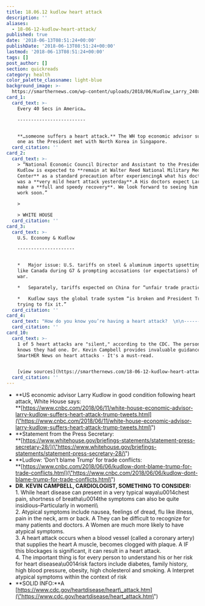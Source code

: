 ```yaml
---
title: 18.06.12 kudlow heart attack
description: ''
aliases:
  - 18-06-12-kudlow-heart-attack/
published: true
date: '2018-06-13T08:51:24+00:00'
publishDate: '2018-06-13T08:51:24+00:00'
lastmod: '2018-06-13T08:51:24+00:00'
tags: []
post_author: []
section: quickreads
category: health
color_palette_classname: light-blue
background_image: >-
  https://smarthernews.com/wp-content/uploads/2018/06/Kudlow_Larry_240x250_v2_400x400.jpg
card_1:
  card_text: >-
    Every 40 Secs in America…

    -------------------------


    **…someone suffers a heart attack.** The WH top economic advisor survived
    one as the President met with North Korea in Singapore.
  card_citation: ''
card_2:
  card_text: >-
    > “National Economic Council Director and Assistant to the President Larry
    Kudlow is expected to **remain at Walter Reed National Military Medical
    Center** as a standard precaution after experiencingA what his doctors say
    was a **very mild heart attack yesterday**.A His doctors expect Larry will
    make a **full and speedy recovery**. We look forward to seeing him back at
    work soon.”

    > 

    > WHITE HOUSE
  card_citation: ''
card_3:
  card_text: >-
    U.S. Economy & Kudlow

    ---------------------


    *   Major issue: U.S. tariffs on steel & aluminum imports upsetting allies
    like Canada during G7 & prompting accusations (or expectations) of a trade
    war.

    *   Separately, tariffs expected on China for “unfair trade practices.”

    *   Kudlow says the global trade system “is broken and President Trump is
    trying to fix it.”
  card_citation: ''
card_4:
  card_text: "How do you know you’re having a heart attack?  \n\n------------------------------------------------\n\n> “While heart disease can present in a very typical waya\x14chest pain, shortness of breatha\x14the symptoms can also be quite insidious–Particularly in women.”\n> \n> Cardiologist Kevin Campbell to SmartHER News says atypical symptoms include nausea, feelings of dread, flu-like illness, pain in the neck, arm or back."
  card_citation: ''
card_10:
  card_text: >-
    1 of 5 heart attacks are "silent," according to the CDC. The person never
    knows they had one. Dr. Kevin Campbell provides invaluable guidance to
    SmartHER News on heart attacks - It's a must-read.


    [view sources](https://smarthernews.com/18-06-12-kudlow-heart-attack/)
  card_citation: ''
---
```

*   **US economic advisor Larry Kudlow in good condition following heart attack, White House says:  
    **[https://www.cnbc.com/2018/06/11/white-house-economic-advisor-larry-kudlow-suffers-heart-attack-trump-tweets.html](\"https://www.cnbc.com/2018/06/11/white-house-economic-advisor-larry-kudlow-suffers-heart-attack-trump-tweets.html\")
*   **Statement from the Press Secretary:  
    **[https://www.whitehouse.gov/briefings-statements/statement-press-secretary-28/](\"https://www.whitehouse.gov/briefings-statements/statement-press-secretary-28/\")
*   **Ludlow: ‘Don’t blame Trump’ for trade conflicts:  
    **[https://www.cnbc.com/2018/06/06/kudlow-dont-blame-trump-for-trade-conflicts.html](\"https://www.cnbc.com/2018/06/06/kudlow-dont-blame-trump-for-trade-conflicts.html\")
*   **DR. KEVIN CAMPBELL, CARDIOLOGIST, SOMETHING TO CONSIDER:**  
    1\. While heart disease can present in a very typical waya\\u0014chest pain, shortness of breatha\\u0014the symptoms can also be quite insidious–Particularly in women\\\\  
    2\. Atypical symptoms include nausea, feelings of dread, flu like illness, pain in the neck, arm or back. A They can be difficult to recognize for many patients and doctors. A Women are much more likely to have atypical symptoms.  
    3\. A heart attack occurs when a blood vessel (called a coronary artery) that supplies the heart A muscle, becomes clogged with plaque. A IF this blockages is significant, it can result in a heart attack.  
    4\. The important thing is for every person to understand his or her risk for heart diseasea\\u0014risk factors include diabetes, family history, high blood pressure, obesity, high cholesterol and smoking. A Interpret atypical symptoms within the context of risk
*   **SOLID INFO:**A [https://www.cdc.gov/heartdisease/heart\_attack.htm](\"https://www.cdc.gov/heartdisease/heart_attack.htm\")